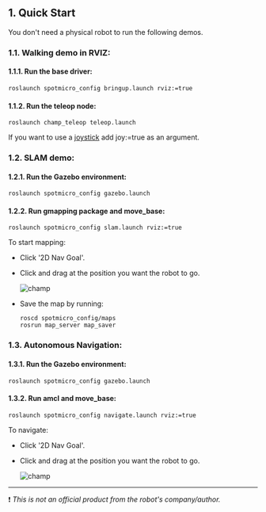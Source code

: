 
## 1. Quick Start

You don't need a physical robot to run the following demos. 

### 1.1. Walking demo in RVIZ:

#### 1.1.1. Run the base driver:

    roslaunch spotmicro_config bringup.launch rviz:=true

#### 1.1.2. Run the teleop node:

    roslaunch champ_teleop teleop.launch

If you want to use a [joystick](https://www.logitechg.com/en-hk/products/gamepads/f710-wireless-gamepad.html) add joy:=true as an argument.


### 1.2. SLAM demo:

#### 1.2.1. Run the Gazebo environment:

    roslaunch spotmicro_config gazebo.launch 

#### 1.2.2. Run gmapping package and move_base:

    roslaunch spotmicro_config slam.launch rviz:=true

To start mapping:

- Click '2D Nav Goal'.
- Click and drag at the position you want the robot to go.

   ![champ](https://raw.githubusercontent.com/chvmp/champ/master/docs/images/slam.gif)

- Save the map by running:

      roscd spotmicro_config/maps
      rosrun map_server map_saver

### 1.3. Autonomous Navigation:

#### 1.3.1. Run the Gazebo environment: 

    roslaunch spotmicro_config gazebo.launch 

#### 1.3.2. Run amcl and move_base:

    roslaunch spotmicro_config navigate.launch rviz:=true

To navigate:

- Click '2D Nav Goal'.
- Click and drag at the position you want the robot to go.

   ![champ](https://raw.githubusercontent.com/chvmp/champ/master/docs/images/navigation.gif)


---
:exclamation: *This is not an official product from the robot's company/author.*